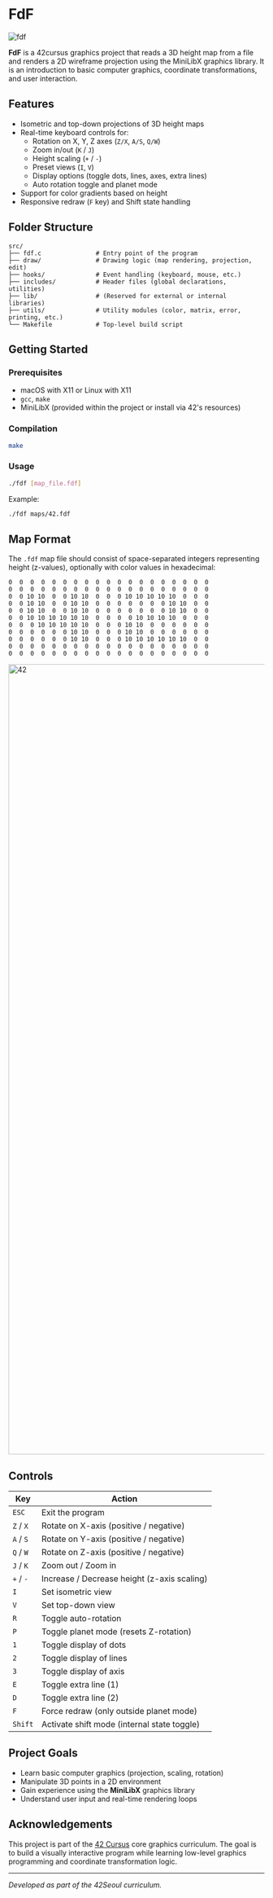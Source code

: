 # FdF

![fdf](https://github.com/user-attachments/assets/72f71fe2-f3aa-4912-b802-f6d27f459e45)

**FdF** is a 42cursus graphics project that reads a 3D height map from a file and renders a 2D wireframe projection using the MiniLibX graphics library. It is an introduction to basic computer graphics, coordinate transformations, and user interaction.

## Features

- Isometric and top-down projections of 3D height maps
- Real-time keyboard controls for:
  - Rotation on X, Y, Z axes (`Z/X`, `A/S`, `Q/W`)
  - Zoom in/out (`K` / `J`)
  - Height scaling (`+` / `-`)
  - Preset views (`I`, `V`)
  - Display options (toggle dots, lines, axes, extra lines)
  - Auto rotation toggle and planet mode
- Support for color gradients based on height
- Responsive redraw (`F` key) and Shift state handling

## Folder Structure

```text
src/
├── fdf.c               # Entry point of the program
├── draw/               # Drawing logic (map rendering, projection, edit)
├── hooks/              # Event handling (keyboard, mouse, etc.)
├── includes/           # Header files (global declarations, utilities)
├── lib/                # (Reserved for external or internal libraries)
├── utils/              # Utility modules (color, matrix, error, printing, etc.)
└── Makefile            # Top-level build script
```

## Getting Started

### Prerequisites

- macOS with X11 or Linux with X11
- `gcc`, `make`
- MiniLibX (provided within the project or install via 42's resources)

### Compilation

```bash
make
````

### Usage

```bash
./fdf [map_file.fdf]
```

Example:

```bash
./fdf maps/42.fdf
```

## Map Format

The `.fdf` map file should consist of space-separated integers representing height (z-values), optionally with color values in hexadecimal:

```text
0  0  0  0  0  0  0  0  0  0  0  0  0  0  0  0  0  0  0
0  0  0  0  0  0  0  0  0  0  0  0  0  0  0  0  0  0  0
0  0 10 10  0  0 10 10  0  0  0 10 10 10 10 10  0  0  0
0  0 10 10  0  0 10 10  0  0  0  0  0  0  0 10 10  0  0
0  0 10 10  0  0 10 10  0  0  0  0  0  0  0 10 10  0  0
0  0 10 10 10 10 10 10  0  0  0  0 10 10 10 10  0  0  0
0  0  0 10 10 10 10 10  0  0  0 10 10  0  0  0  0  0  0
0  0  0  0  0  0 10 10  0  0  0 10 10  0  0  0  0  0  0
0  0  0  0  0  0 10 10  0  0  0 10 10 10 10 10 10  0  0
0  0  0  0  0  0  0  0  0  0  0  0  0  0  0  0  0  0  0
0  0  0  0  0  0  0  0  0  0  0  0  0  0  0  0  0  0  0
```

<img width="1552" alt="42" src="https://github.com/user-attachments/assets/1eb99d09-3df4-481f-9d61-ab8c5ea38613" />

## Controls

| Key             | Action                                              |
|------------------|-----------------------------------------------------|
| `ESC`            | Exit the program                                    |
| `Z` / `X`        | Rotate on X-axis (positive / negative)              |
| `A` / `S`        | Rotate on Y-axis (positive / negative)              |
| `Q` / `W`        | Rotate on Z-axis (positive / negative)              |
| `J` / `K`        | Zoom out / Zoom in                                  |
| `+` / `-`        | Increase / Decrease height (z-axis scaling)         |
| `I`              | Set isometric view                                  |
| `V`              | Set top-down view                                   |
| `R`              | Toggle auto-rotation                                |
| `P`              | Toggle planet mode (resets Z-rotation)              |
| `1`              | Toggle display of dots                              |
| `2`              | Toggle display of lines                             |
| `3`              | Toggle display of axis                              |
| `E`              | Toggle extra line (1)                               |
| `D`              | Toggle extra line (2)                               |
| `F`              | Force redraw (only outside planet mode)            |
| `Shift`          | Activate shift mode (internal state toggle)         |

## Project Goals

- Learn basic computer graphics (projection, scaling, rotation)
- Manipulate 3D points in a 2D environment
- Gain experience using the **MiniLibX** graphics library
- Understand user input and real-time rendering loops

## Acknowledgements

This project is part of the [42 Cursus](https://42.fr/) core graphics curriculum. The goal is to build a visually interactive program while learning low-level graphics programming and coordinate transformation logic.

---

*Developed as part of the 42Seoul curriculum.*
